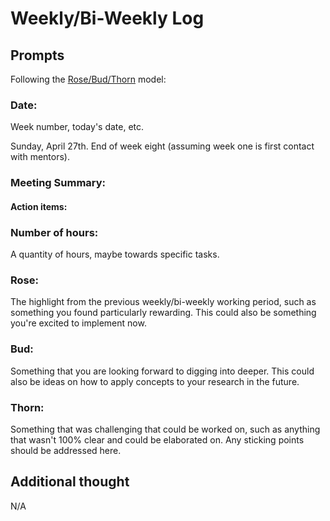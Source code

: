 # Weekly/Bi-Weekly Log

## Prompts
Following the [Rose/Bud/Thorn](https://www.panoramaed.com/blog/rose-bud-thorn-activity-and-worksheet#:~:text=%22Rose%2C%20Bud%2C%20Thorn%22%20is%20a%20mindful%20design%2D,day%2C%20week%2C%20or%20month.) model:

### Date: 
Week number, today's date, etc. 

Sunday, April 27th. End of week eight (assuming week one is first contact with mentors).

### Meeting Summary:



#### Action items:



### Number of hours: 
A quantity of hours, maybe towards specific tasks. 


### Rose:
The highlight from the previous weekly/bi-weekly working period, such as something you found particularly rewarding. This could also be something you're excited to implement now.


### Bud: 
Something that you are looking forward to digging into deeper. This could also be ideas on how to apply concepts to your research in the future. 


### Thorn: 
Something that was challenging that could be worked on, such as anything that wasn't 100% clear and could be elaborated on. Any sticking points should be addressed here. 


## Additional thought
N/A
